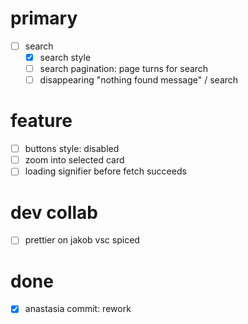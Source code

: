 # primary
- [ ] search 
  - [x] search style
  - [ ] search pagination: page turns for search
  - [ ] disappearing "nothing found message" / search

# feature
- [ ] buttons style: disabled
- [ ] zoom into selected card
- [ ] loading signifier before fetch succeeds

# dev collab
- [ ] prettier on jakob vsc spiced

# done
- [x] anastasia commit: rework
